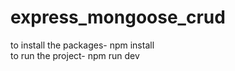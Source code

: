 # express_mongoose_crud
to install the packages-      npm install                                                                                                                                                   
to run the project-       npm run dev
